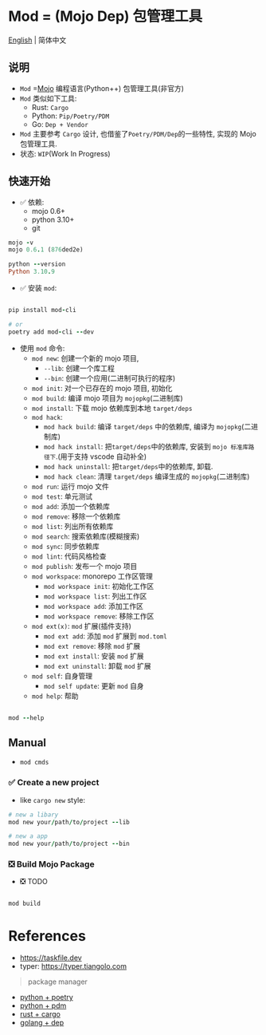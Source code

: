 # Mod = (Mojo Dep) 包管理工具

[English](README.md) | 简体中文

## 说明

- `Mod` =[Mojo](https://docs.modular.com/mojo/) 编程语言(Python++) 包管理工具(非官方)
- `Mod` 类似如下工具:
    - Rust: `Cargo`
    - Python: `Pip/Poetry/PDM`
    - Go: `Dep + Vendor`
- `Mod` 主要参考 `Cargo` 设计, 也借鉴了`Poetry/PDM/Dep`的一些特性, 实现的 Mojo 包管理工具.
- 状态: `WIP`(Work In Progress)

## 快速开始

- ✅ 依赖:
    - mojo 0.6+
    - python 3.10+
    - git

```ruby
mojo -v            
mojo 0.6.1 (876ded2e)

python --version                                                                                                                                          07:27:03
Python 3.10.9

```

- ✅ 安装 `mod`:

```ruby

pip install mod-cli

# or
poetry add mod-cli --dev

```

- 使用 `mod` 命令:
    - `mod new`: 创建一个新的 mojo 项目,
        - `--lib`: 创建一个库工程
        - `--bin`: 创建一个应用(二进制可执行的程序)
    - `mod init`: 对一个已存在的 mojo 项目, 初始化
    - `mod build`: 编译 mojo 项目为 `mojopkg`(二进制库)
    - `mod install`: 下载 mojo 依赖库到本地 `target/deps`
    - `mod hack`:
        - `mod hack build`: 编译 `target/deps` 中的依赖库, 编译为 `mojopkg`(二进制库)
        - `mod hack install`: 把``target/deps``中的依赖库, 安装到 `mojo 标准库路径下`.(用于支持 vscode 自动补全)
        - `mod hack uninstall`: 把``target/deps``中的依赖库, 卸载.
        - `mod hack clean`: 清理 `target/deps` 编译生成的 `mojopkg`(二进制库)
    - `mod run`: 运行 mojo 文件
    - `mod test`: 单元测试
    - `mod add`: 添加一个依赖库
    - `mod remove`: 移除一个依赖库
    - `mod list`: 列出所有依赖库
    - `mod search`: 搜索依赖库(模糊搜索)
    - `mod sync`: 同步依赖库
    - `mod lint`: 代码风格检查
    - `mod publish`: 发布一个 mojo 项目
    - `mod workspace`: monorepo 工作区管理
        - `mod workspace init`: 初始化工作区
        - `mod workspace list`: 列出工作区
        - `mod workspace add`: 添加工作区
        - `mod workspace remove`: 移除工作区
    - `mod ext(x)`: `mod` 扩展(插件支持)
        - `mod ext add`: 添加 `mod` 扩展到 `mod.toml`
        - `mod ext remove`: 移除 `mod` 扩展
        - `mod ext install`: 安装 `mod` 扩展
        - `mod ext uninstall`: 卸载 `mod` 扩展
    - `mod self`: 自身管理
        - `mod self update`: 更新 `mod` 自身
    - `mod help`: 帮助

```ruby

mod --help


```

## Manual

- `mod cmds`

### ✅ Create a new project

- like `cargo new` style:

```ruby
# new a libary
mod new your/path/to/project --lib

# new a app
mod new your/path/to/project --bin
```

### ❎ Build Mojo Package

- ❎ TODO

```ruby

mod build

```

# References

- https://taskfile.dev
- typer: https://typer.tiangolo.com

> package manager

- [python + poetry](https://python-poetry.org/)
- [python + pdm](https://pdm-project.org/latest/)
- [rust + cargo](https://doc.rust-lang.org/cargo/)
- [golang + dep](https://github.com/golang/dep)
